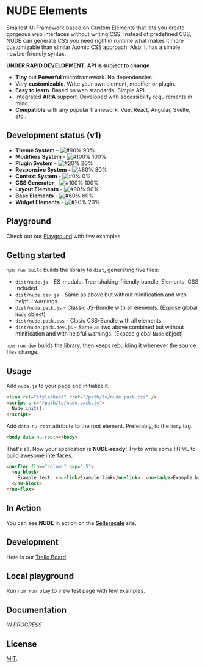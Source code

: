 # NUDE Elements

Smallest UI Framework based on Custom Elements that lets you create gorgeous web interfaces without writing CSS. Instead of predefined CSS, NUDE can generate CSS you need right in runtime what makes it more customizable than similar Atomic CSS approach. Also, it has a simple newbie-friendly syntax.

**UNDER RAPID DEVELOPMENT, API is subject to change**

* **Tiny** but **Powerful** microframework. No dependencies.
* Very **customizable**. Write your own element, modifier or plugin.
* **Easy to learn**. Based on web standards. Simple API.
* Integrated **ARIA** support. Developed with accessibility requirements in mind.
* **Compatible** with any popular framework: Vue, React, Angular, Svelte, etc...

## Development status (v1)

* **Theme System** - ![#90%](https://placehold.it/15/669966/000000?text=+) 90%
* **Modifiers System** - ![#100%](https://placehold.it/15/339966/000000?text=+) 100%
* **Plugin System** - ![#20%](https://placehold.it/15/bb6633/000000?text=+) 20%
* **Responsive System** - ![#80%](https://placehold.it/15/999966/000000?text=+) 80%
* **Context System** - ![#0%](https://placehold.it/15/ff3333/000000?text=+) 0%
* **CSS Generator** - ![#100%](https://placehold.it/15/339966/000000?text=+) 100%
* **Layout Elements** - ![#90%](https://placehold.it/15/669966/000000?text=+) 90%
* **Base Elements** - ![#60%](https://placehold.it/15/999933/000000?text=+) 60%
* **Widget Elements** - ![#20%](https://placehold.it/15/bb6633/000000?text=+) 20%

## Playground

Check out our [Playground](http://bit.ly/nude-elements) with few examples.

## Getting started

`npm run build` builds the library to `dist`, generating five files:

* `dist/nude.js` - ES-module. Tree-shaking-friendly bundle. Elements' CSS included.
* `dist/nude.dev.js` - Same as above but without minification and with helpful warnings.
* `dist/nude.pack.js` - Classic JS-Bundle with all elements. (Expose global `Nude` object)
* `dist/nude.pack.css` - Clasic CSS-Bundle with all elements.
* `dist/nude.pack.dev.js` - Same as two above combined but without minification and with helpful warnings. (Expose global `Nude` object)

`npm run dev` builds the library, then keeps rebuilding it whenever the source files change.

## Usage
Add `nude.js` to your page and initialize it.

```html
<link rel="stylesheet" href="/path/to/nude.pack.css" />
<script src="/path/to/nude.pack.js">
  Nude.init();
</script>
```

Add `data-nu-root` attribute to the root element. Preferably, to the `body` tag.

```html
<body data-nu-root></body>
```

That's all. Now your application is **NUDE-ready**! Try to write some HTML to build awesome interfaces.

```html
<nu-flex flow="column" gap=".5">
  <nu-block>
    Example text. <nu-link>Example link</nu-link>. <nu-badge>Example badge</nu-badge>.
  </nu-block>
</nu-flex>
```

## In Action

You can see **NUDE** in action on the **[Sellerscale](https://sellerscale.com)** site.

## Development

Here is our [Trello Board](https://trello.com/b/zEGV1W3L/nude-framework).

## Local playground

Run `npm run play` to view test page with few examples.

## Documentation

*IN PROGRESS*

## License

[MIT](LICENSE).
